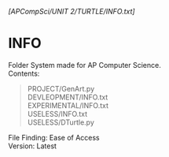 *[APCompSci/UNIT 2/TURTLE/INFO.txt]*


# INFO #
Folder System made for AP Computer Science.  
Contents:  
>PROJECT/GenArt.py  
>DEVLEOPMENT/INFO.txt  
>EXPERIMENTAL/INFO.txt  
>USELESS/INFO.txt  
>USELESS/DTurtle.py 


File Finding: Ease of Access  
Version: Latest  
